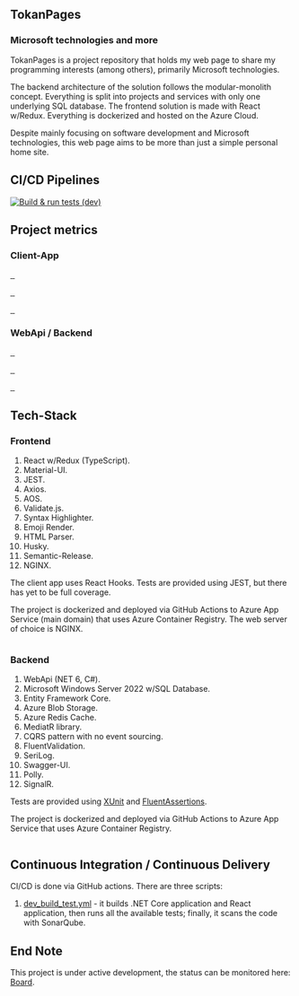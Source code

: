 ## TokanPages
### Microsoft technologies and more

TokanPages is a project repository that holds my web page to share my programming interests (among others), primarily Microsoft technologies. 

The backend architecture of the solution follows the modular-monolith concept. Everything is split into projects and services with only one underlying SQL database. The frontend solution is made with React w/Redux. Everything is dockerized and hosted on the Azure Cloud.

Despite mainly focusing on software development and Microsoft technologies, this web page aims to be more than just a simple personal home site.

## CI/CD Pipelines

[![Build & run tests (dev)](https://github.com/TomaszKandula/TokanPages/actions/workflows/dev_build_test.yml/badge.svg)](https://github.com/TomaszKandula/TokanPages/actions/workflows/dev_build_test.yml)

## Project metrics
### Client-App

<p>
  <a href="https://sonarqube.tomkandula.com">
    <img alt="" src="https://sonarproxy.tomkandula.com/api/v1/metrics?project=tokanpages-frontend&metric=ncloc&kill_cache=1">
  </a>
  <a href="https://sonarqube.tomkandula.com">
    <img alt="" src="https://sonarproxy.tomkandula.com/api/v1/metrics?project=tokanpages-frontend&metric=code_smells&kill_cache=1">
  </a>
  <a href="https://sonarqube.tomkandula.com">
    <img alt="" src="https://sonarproxy.tomkandula.com/api/v1/metrics?project=tokanpages-frontend&metric=bugs&kill_cache=1">
  </a>
</p>
<p>
  <a href="https://sonarqube.tomkandula.com">
    <img alt="" src="https://sonarproxy.tomkandula.com/api/v1/metrics?project=tokanpages-frontend&metric=sqale_rating&kill_cache=1">
  </a>
  <a href="https://sonarqube.tomkandula.com">
    <img alt="" src="https://sonarproxy.tomkandula.com/api/v1/metrics?project=tokanpages-frontend&metric=security_rating&kill_cache=1">
  </a>
  <a href="https://sonarqube.tomkandula.com">
    <img alt="" src="https://sonarproxy.tomkandula.com/api/v1/metrics?project=tokanpages-frontend&metric=reliability_rating&kill_cache=1">
  </a>
</p>
<p>
  <a href="https://sonarqube.tomkandula.com">
    <img alt="" src="https://sonarproxy.tomkandula.com/api/v1/metrics?project=tokanpages-frontend&metric=sqale_index&kill_cache=1">
  </a>
  <a href="https://sonarqube.tomkandula.com">
    <img alt="" src="https://sonarproxy.tomkandula.com/api/v1/metrics?project=tokanpages-frontend&metric=duplicated_lines_density&kill_cache=1">
  </a>
  <a href="https://sonarqube.tomkandula.com">
    <img alt="" src="https://sonarproxy.tomkandula.com/api/v1/metrics?project=tokanpages-frontend&metric=coverage&kill_cache=1">
  </a>
</p>

### WebApi / Backend

<p>
  <a href="https://sonarqube.tomkandula.com">
    <img alt="" src="https://sonarproxy.tomkandula.com/api/v1/metrics?project=tokanpages-backend&metric=ncloc&kill_cache=1">
  </a>
  <a href="https://sonarqube.tomkandula.com">
    <img alt="" src="https://sonarproxy.tomkandula.com/api/v1/metrics?project=tokanpages-backend&metric=code_smells&kill_cache=1">
  </a>
  <a href="https://sonarqube.tomkandula.com">
    <img alt="" src="https://sonarproxy.tomkandula.com/api/v1/metrics?project=tokanpages-backend&metric=bugs&kill_cache=1">
  </a>
</p>
<p>
  <a href="https://sonarqube.tomkandula.com">
    <img alt="" src="https://sonarproxy.tomkandula.com/api/v1/metrics?project=tokanpages-backend&metric=sqale_rating&kill_cache=1">
  </a>
  <a href="https://sonarqube.tomkandula.com">
    <img alt="" src="https://sonarproxy.tomkandula.com/api/v1/metrics?project=tokanpages-backend&metric=security_rating&kill_cache=1">
  </a>
  <a href="https://sonarqube.tomkandula.com">
    <img alt="" src="https://sonarproxy.tomkandula.com/api/v1/metrics?project=tokanpages-backend&metric=reliability_rating&kill_cache=1">
  </a>
</p>
<p>
  <a href="https://sonarqube.tomkandula.com">
    <img alt="" src="https://sonarproxy.tomkandula.com/api/v1/metrics?project=tokanpages-backend&metric=sqale_index&kill_cache=1">
  </a>
  <a href="https://sonarqube.tomkandula.com">
    <img alt="" src="https://sonarproxy.tomkandula.com/api/v1/metrics?project=tokanpages-backend&metric=duplicated_lines_density&kill_cache=1">
  </a>
  <a href="https://sonarqube.tomkandula.com">
    <img alt="" src="https://sonarproxy.tomkandula.com/api/v1/metrics?project=tokanpages-backend&metric=coverage&kill_cache=1">
  </a>
</p>

## Tech-Stack

### Frontend

1. React w/Redux (TypeScript).
1. Material-UI.
1. JEST.
1. Axios.
1. AOS.
1. Validate.js.
1. Syntax Highlighter.
1. Emoji Render.
1. HTML Parser.
1. Husky.
1. Semantic-Release.
1. NGINX.

The client app uses React Hooks. Tests are provided using JEST, but there has yet to be full coverage.

The project is dockerized and deployed via GitHub Actions to Azure App Service (main domain) that uses Azure Container Registry. The web server of choice is NGINX.

<img alt="" src="https://sonarproxy.tomkandula.com/api/v1/Metrics/Quality?Project=tokanpages-frontend&kill_cache=1">

### Backend

1. WebApi (NET 6, C#).
1. Microsoft Windows Server 2022 w/SQL Database.
1. Entity Framework Core.
1. Azure Blob Storage.
1. Azure Redis Cache.
1. MediatR library.
1. CQRS pattern with no event sourcing.
1. FluentValidation.
1. SeriLog.
1. Swagger-UI.
1. Polly.
1. SignalR.

Tests are provided using [XUnit](https://github.com/xunit/xunit) and [FluentAssertions](https://github.com/fluentassertions/fluentassertions).

The project is dockerized and deployed via GitHub Actions to Azure App Service that uses Azure Container Registry.

<img alt="" src="https://sonarproxy.tomkandula.com/api/v1/Metrics/Quality?Project=tokanpages-backend&kill_cache=1">

## Continuous Integration / Continuous Delivery

CI/CD is done via GitHub actions. There are three scripts:

1. [dev_build_test.yml](https://github.com/TomaszKandula/TokanPages/blob/dev/.github/workflows/dev_build_test.yml) - it builds .NET Core application and React application, then runs all the available tests; finally, it scans the code with SonarQube.

## End Note

This project is under active development, the status can be monitored here: [Board](https://github.com/users/TomaszKandula/projects/7).

